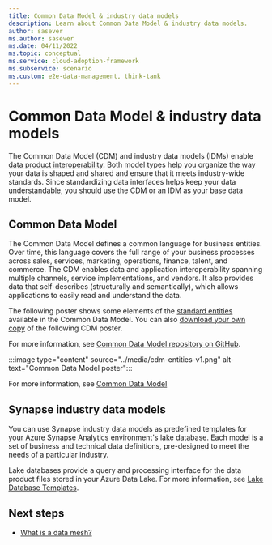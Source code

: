 ```yaml
---
title: Common Data Model & industry data models
description: Learn about Common Data Model & industry data models.
author: sasever
ms.author: sasever
ms.date: 04/11/2022
ms.topic: conceptual
ms.service: cloud-adoption-framework
ms.subservice: scenario
ms.custom: e2e-data-management, think-tank
---
```


# Common Data Model & industry data models

The Common Data Model (CDM) and industry data models (IDMs) enable [data product interoperability](what-is-data-product.md#data-product-characteristics). Both model types help you organize the way your data is shaped and shared and ensure that it meets industry-wide standards. Since standardizing data interfaces helps keep your data understandable, you should use the CDM or an IDM as your base data model.

## Common Data Model

The Common Data Model defines a common language for business entities. Over time, this language covers the full range of your business processes across sales, services, marketing, operations, finance, talent, and commerce. The CDM enables data and application interoperability spanning multiple channels, service implementations, and vendors. It also provides data that self-describes (structurally and semantically), which allows applications to easily read and understand the data.

The following poster shows some elements of the [standard entities](https://github.com/microsoft/CDM/tree/master/schemaDocuments/core/applicationCommon) available in the Common Data Model. You can also [download your own copy](https://aka.ms/cdmposter) of the following CDM poster. 

For more information, see [Common Data Model repository on GitHub](https://aka.ms/cdmrepo).

:::image type="content" source="../media/cdm-entities-v1.png" alt-text="Common Data Model poster":::

For more information, see [Common Data Model](/common-data-model/)

## Synapse industry data models

You can use Synapse industry data models as predefined templates for your Azure Synapse Analytics environment's lake database. Each model is a set of business and technical data definitions, pre-designed to meet the needs of a particular industry.

Lake databases provide a query and processing interface for the data product files stored in your Azure Data Lake. For more information, see [Lake Database Templates](/azure/synapse-analytics/database-designer/overview-database-templates).

## Next steps

- [What is a data mesh?](what-is-data-mesh.md)
